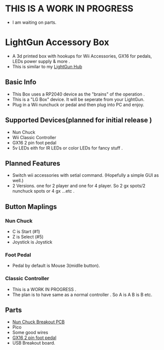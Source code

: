 # THIS IS A WORK IN PROGRESS 
- I am waiting on parts.


# LightGun Accessory Box
- A 3d printed box with hookups for Wii Accessories, GX16 for pedals, LEDs power supply & more .
- This is similar to my [LightGun Hub](https://www.thingiverse.com/thing:6721341)

## Basic Info  
- This Box uses a RP2040 device as the "brains" of the operation .
- This is a "LG Box" device. It will be seperate from your LightGun. 
- Plug in a Wii nunchuck or pedal and then plug into PC and enjoy.

## Supported Devices(planned for initial release ) 
- Nun Chuck
- Wii Classic Controller
- GX16 2 pin foot pedal
- 5v LEDs eith for IR LEDs or color LEDs for fancy stuff .

## Planned Features
- Switch wii accessories with setial command. (Hopefully a simple GUI as well.) 
- 2 Versions. one for 2 player and one for 4 player. So 2 gx spots/2 nunchuck spots  or 4 gx ...etc .


## Button Maplings 

  ### Nun Chuck 
  - C is Start (#1)
  - Z is Select (#5)
  - Joystick is Joystick

  ### Foot Pedal
  - Pedal by default is Mouse 3(midlle button).
    
  ### Classic Controller 
  - This is a WORK IN PROGRESS .
  - The plan is to have same as a normal controller . So A is A B is B etc.

## Parts
- [Nun Chuck Breakout PCB](https://www.adafruit.com/product/4836)
- Pico
- Some good wires
- [GX16 2 pin foot pedal](https://a.aliexpress.com/_mLih9xN)
- USB Breakout board. 
